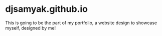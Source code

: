 # djsamyak.github.io
This is going to be the part of my portfolio, a website design to showcase myself, designed by me!
